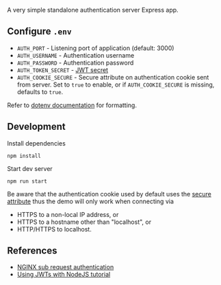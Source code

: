 A very simple standalone authentication server Express app.

## Configure `.env`

- `AUTH_PORT` -  Listening port of application (default: 3000)
- `AUTH_USERNAME` - Authentication username
- `AUTH_PASSWORD` - Authentication password
- `AUTH_TOKEN_SECRET` - [JWT secret](https://en.wikipedia.org/wiki/JSON_Web_Token#Structure)
- `AUTH_COOKIE_SECURE` - Secure attribute on authentication cookie sent from server. Set to `true` to enable, or if `AUTH_COOKIE_SECURE` is missing, defaults to `true`.

Refer to [dotenv documentation](https://github.com/motdotla/dotenv#readme) for formatting.


## Development

Install dependencies

    npm install

Start dev server

    npm run start

Be aware that the authentication cookie used by default uses the [secure attribute](https://en.wikipedia.org/wiki/Secure_cookie) thus the demo will only work when connecting via

- HTTPS to a non-local IP address, or
- HTTPS to a hostname other than "localhost", or
- HTTP/HTTPS to localhost.

## References

- [NGINX sub request authentication](https://docs.nginx.com/nginx/admin-guide/security-controls/configuring-subrequest-authentication/)
- [Using JWTs with NodeJS tutorial](https://www.digitalocean.com/community/tutorials/nodejs-jwt-expressjs)
